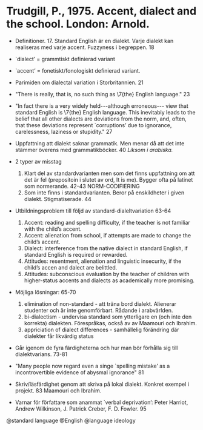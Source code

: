 # Trudgill, P., 1975. Accent, dialect and the school. London: Arnold. 

- Definitioner. 17.  Standard English är en dialekt. Varje dialekt kan realiseras med varje accent. Fuzzyness i begreppen. 18

- `dialect’ = grammtiskt definierad variant

- `accent’ = fonetiskt/fonologiskt definierad variant.

- Parimiden om dialectal variation i Storbritannien. 21

- "There is really, that is, no such thing as \7{the} English language." 23

- "In fact there is a very widely held---although erroneous--- view that standard English is \7{the} English language. This inevitably leads to the belief that all other dialects are deviations from the norm, and, often, that these deviations represent `corruptions’ due to ignorance, carelessness, laziness or stupidity." 27

- Uppfattning att dialekt saknar grammatik. Men menar då att det inte stämmer överens med grammatikböcker. 40 *Liksom i arabiska.*

- 2 typer av misstag
	1.	Klart del av standardvarianten men som det finns uppfattning om att det är fel (prepositoin i slutet av ord, It is me). Bygger ofta på latinet som normerande. 42-43 NORM-CODIFIERING
	2.	Som inte finns i standardvarianten. Beror på enskildheter i given dialekt. Stigmatiserade. 44

- Utbildningsproblem till följd av standard-dialeltvariation 63-64
	1.	Accent:	reading and spelling difficulty, if the teacher is not familiar with the child’s accent.
	2.	Accent:	alienation from school, if attempts are made to change the child’s accent.
	3.	Dialect:	interference from the native dialect in standard English, if standard English is required or rewarded.
	4.	Attitudes:	resentment, alienation and linguistic insecurity, if the child’s accen and dalect are belittled.
	5.	Attitudes:	subconscious evaluation by the teacher of children with higher-status accents and dialects as academically more promising. 

- Möjliga lösningar: 65-70
	1.	elimination of non-standard - att träna bord dialekt. Alienerar studenter och är inte genomförbart. Rådande i arabvärlden.
	2.	bi-dialectism - undervisa standard som ytterligare en (och inte den korrekta) dialekten. Förespråkas, också av av Maamouri och Ibrahim.
	3.	appriciation of dialect differences - samhällelig förändring där dialekter får likvärdig status

- Går igenom de fyra färdigheterna och hur man bör förhålla sig till dialektvarians. 73-81

- "Many people now regard even a singe `spelling mistake’ as a incontrovertible evidence of abysmal ignorance" 81

- Skriv/läsfärdighet genom att skriva på lokal dialekt. Konkret exempel i projekt. 83 Maamouri och Ibrahim.

- Varnar för författare som anammat `verbal deprivation’: Peter Harriot, Andrew Wilkinson, J. Patrick Creber, F. D. Fowler. 95

@standard language
@English
@language ideology
